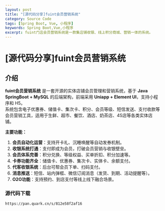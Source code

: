 ```yaml
---
layout: post
title: "[源代码分享]fuint会员营销系统"
category: Source Code
tags: [Spring Boot, Vue, 小程序]
keywords: Spring Boot,Vue,小程序
excerpt: fuint门店会员营销系统是一款集店铺收银、线上积分商城、营销一体的系统。
---
```


# [源代码分享]fuint会员营销系统

## 介绍
**fuint会员营销系统** 是一套开源的实体店铺会员管理和营销系统，基于 **Java SpringBoot + MySQL** 的后端架构，前端采用 **Uniapp + Element UI**，支持小程序和 H5。  
系统包含电子优惠券、储值卡、集次卡、积分、会员等级、短信发送、支付收款等会员营销工具，适用于生鲜、超市、餐饮、酒店、奶茶店、4S店等各类实体店铺。

**主要功能：**
1. **会员自动化运营**：支持开卡礼、沉睡唤醒等自动发券机制。
2. **收银系统打通**：支付即成为会员，打破会员营销与收银壁垒。
3. **会员体系完善**：积分兑换、等级权益、买单折扣、积分加速等。
4. **卡券功能齐全**：储值卡、优惠券、集次卡、实体卡、余额支付。
5. **代客收银系统**：后台可帮会员下单、扫码支付。
6. **消息推送**：短信、站内弹框、微信订阅消息（发货、到期、活动提醒等）。
7. **O2O功能**：支持预约、到店支付等线上线下融合场景。

### 源代码下载

    https://pan.quark.cn/s/812e58f2af16
